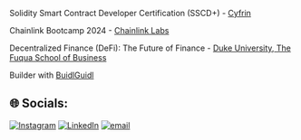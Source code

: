 Solidity Smart Contract Developer Certification (SSCD+) - [Cyfrin](https://www.cyfrin.io/)

Chainlink Bootcamp 2024 - [Chainlink Labs](https://chainlinklabs.com/)

Decentralized Finance (DeFi): The Future of Finance - [Duke University, The Fuqua School of Business](https://www.fuqua.duke.edu/)


Builder with [BuidlGuidl](https://buidlguidl.com/)

## 🌐 Socials:
 [![Instagram](https://img.shields.io/badge/Instagram-%23E4405F.svg?logo=Instagram&logoColor=white)](https://instagram.com/josh.regnart1) [![LinkedIn](https://img.shields.io/badge/LinkedIn-%230077B5.svg?logo=linkedin&logoColor=white)](https://linkedin.com/in/www.linkedin.com/in/josh-regnart-567651239) [![email](https://img.shields.io/badge/Email-D14836?logo=gmail&logoColor=white)](mailto:josh.regnart@gmail.com) 
